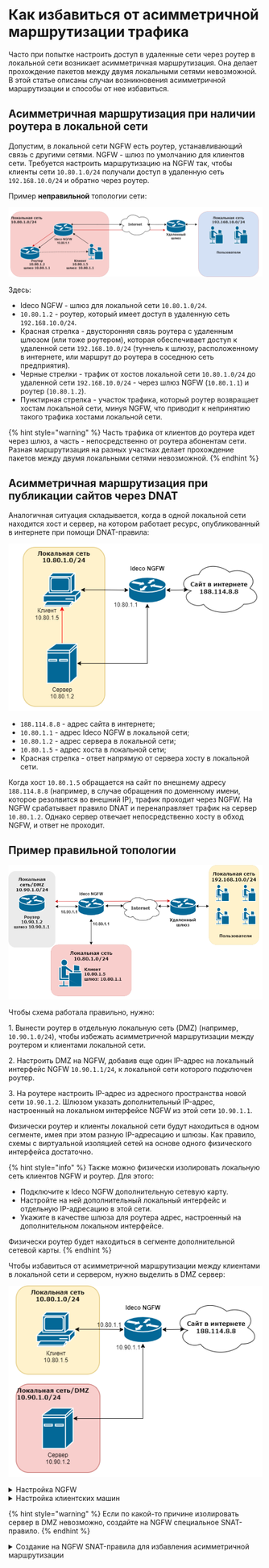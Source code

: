 # Как избавиться от асимметричной маршрутизации трафика

Часто при попытке настроить доступ в удаленные сети через роутер в локальной сети возникает асимметричная маршрутизация. Она делает прохождение пакетов между двумя локальными сетями невозможной. В этой статье описаны случаи возникновения асимметричной маршрутизации и способы от нее избавиться.

## Асимметричная маршрутизация при наличии роутера в локальной сети

Допустим, в локальной сети NGFW есть роутер, устанавливающий связь с другими сетями. NGFW - шлюз по умолчанию для клиентов сети. Требуется настроить маршрутизацию на NGFW так, чтобы клиенты сети `10.80.1.0/24` получали доступ в удаленную сеть `192.168.10.0/24` и обратно через роутер.

Пример **неправильной** топологии сети:

![](/.gitbook/assets/access-to-remote-networks1.png)

Здесь:

* Ideco NGFW - шлюз для локальной сети `10.80.1.0/24`.
* `10.80.1.2` - роутер, который имеет доступ в удаленную сеть `192.168.10.0/24`. 
* Красная стрелка - двусторонняя связь роутера с удаленным шлюзом (или тоже роутером), которая обеспечивает доступ к удаленной сети `192.168.10.0/24` (туннель к шлюзу, расположенному в интернете, или маршрут до роутера в соседнюю сеть предприятия).
* Черные стрелки - трафик от хостов локальной сети `10.80.1.0/24` до удаленной сети `192.168.10.0/24` - через шлюз NGFW (`10.80.1.1`) и роутер (`10.80.1.2`). 
* Пунктирная стрелка - участок трафика, который роутер возвращает хостам локальной сети, минуя NGFW, что приводит к непринятию такого трафика хостами локальной сети.

{% hint style="warning" %}
Часть трафика от клиентов до роутера идет через шлюз, а часть - непосредственно от роутера абонентам сети. Разная маршрутизация на разных участках делает прохождение пакетов между двумя локальными сетями невозможной.
{% endhint %}

## Асимметричная маршрутизация при публикации сайтов через DNAT

Аналогичная ситуация складывается, когда в одной локальной сети находится хост и сервер, на котором работает ресурс, опубликованный в интернете при помощи DNAT-правила:

![](/.gitbook/assets/access-to-remote-networks2.png)

* `188.114.8.8` - адрес сайта в интернете;
* `10.80.1.1` - адрес Ideco NGFW в локальной сети;
* `10.80.1.2` - адрес сервера в локальной сети;
* `10.80.1.5` - адрес хоста в локальной сети;
* Красная стрелка - ответ напрямую от сервера хосту в локальной сети.

Когда хост `10.80.1.5` обращается на сайт по внешнему адресу `188.114.8.8` (например, в случае обращения по доменному имени, которое резолвится во внешний IP), трафик проходит через NGFW. На NGFW срабатывает правило DNAT и перенаправляет трафик на сервер `10.80.1.2`. Однако сервер отвечает непосредственно хосту в обход NGFW, и ответ не проходит.

## Пример правильной топологии

![](/.gitbook/assets/access-to-remote-networks3.png)

Чтобы схема работала правильно, нужно: 

1\. Вынести роутер в отдельную локальную сеть (DMZ) (например, `10.90.1.0/24`), чтобы избежать асимметричной маршрутизации между роутером и клиентами локальной сети. 

2\. Настроить DMZ на NGFW, добавив еще один IP-адрес на локальный интерфейс NGFW `10.90.1.1/24`, к локальной сети которого подключен роутер. 

3\. На роутере настроить IP-адрес из адресного пространства новой сети `10.90.1.2`. Шлюзом указать дополнительный IP-адрес, настроенный на локальном интерфейсе NGFW из этой сети `10.90.1.1`.

Физически роутер и клиенты локальной сети будут находиться в одном сегменте, имея при этом разную IP-адресацию и шлюзы. Как правило, схемы с виртуальной изоляцией сетей на основе одного физического интерфейса достаточно.

{% hint style="info" %}
Также можно физически изолировать локальную сеть клиентов NGFW и роутер. Для этого: 

* Подключите к Ideco NGFW дополнительную сетевую карту.
* Настройте на ней дополнительный локальный интерфейс и отдельную IP-адресацию в этой сети. 
* Укажите в качестве шлюза для роутера адрес, настроенный на дополнительном локальном интерфейсе.

Физически роутер будет находиться в сегменте дополнительной сетевой карты.
{% endhint %}

Чтобы избавиться от асимметричной маршрутизации между клиентами в локальной сети и сервером, нужно выделить в DMZ сервер: 

![](/.gitbook/assets/access-to-remote-networks4.png)

<details>

<summary>Настройка NGFW</summary>

Чтобы настроить несколько виртуальных локальных сетей на одном физическом локальном интерфейсе NGFW, перейдите в раздел **Сервисы -> Сетевые интерфейсы** и выполните действия:

1\. Откройте в режиме редактирования **Локальный интерфейс**, к которому подключены пользователи нужной вам локальной сети (`10.80.1.1/24`), нажав на ![](/.gitbook/assets/icon-edit.png) напротив его названия.

2\. Если IP-адрес вашей локальной сети был автоматически сконфигурирован через DHCP, снимите галку и введите его вручную:

![](/.gitbook/assets/interfaces1.png)

3\. Нажмите на ![](/.gitbook/assets/interfaces2.png) и введите IP-адрес DMZ для изоляции роутера:

![](/.gitbook/assets/interfaces3.png)

4\. Нажмите **Сохранить**.

После изоляции роутера в DMZ нужно указать маршрут на NGFW до удаленной сети. Для этого перейдите в **Сервисы -> Маршрутизация** и выполните действия:

1\. Перейдите на вкладку **Внешние сети** нажмите кнопку **Добавить**.

2\. В поле **Адрес источника** выберите **Создать новый объект**, для которого выберите тип **Подсеть** и введите адрес вашей локальной сети (`10.80.1.0/24`):

![](/.gitbook/assets/interfaces4.png)

Выберите в качестве источника только что созданный объект.

3\. В поле **Адрес назначения** выберите **Создать новый объект**, для которого выберите тип **Подсеть** и введите адрес внешней сети (`192.168.10.0/24`), в которую нужно настроить доступ:

![](/.gitbook/assets/interfaces5.png)

Выберите в качестве назначения только что созданный объект.

4\. В поле **Шлюз** выберите **Создать новый объект**, для которого выберите тип **IP-адрес** и введите адрес роутера в DMZ (`10.90.1.2`):

![](/.gitbook/assets/interfaces6.png)

5\. Сохраните маршрут вида:

![](/.gitbook/assets/interfaces7.png)

Теперь трафик между сетями NGFW (`10.80.1.0/24` и `192.168.10.0/24`) во всех направлениях будет направляться через NGFW и роутер.

</details>

<details>

<summary>Настройка клиентских машин</summary>

Хосты сетей, которые теперь обслуживает NGFW (`10.80.1.0/24` и `10.90.1.0/24`), физически включены в один ethernet-сегмент. Чтобы шлюзом и DNS-сервером для хостов этих сетей был соответствующий адрес на локальном интерфейсе NGFW:

1\. Для хостов из подсети `10.80.1.0/24` укажите шлюзом и DNS-сервером `10.80.1.1`.

2\. Для хостов из подсети `10.90.1.0/24` шлюзом и DNS-сервером укажите `10.90.1.1`.

</details>

{% hint style="warning" %}
Если по какой-то причине изолировать сервер в DMZ невозможно, создайте на NGFW специальное SNAT-правило.
{% endhint %}

<details>

<summary>Создание на NGFW SNAT-правила для избавления асимметричной маршрутизации</summary>

Чтобы сервер `10.80.1.2` не отвечал напрямую на `10.80.1.5`, а посылал ответ на NGFW `10.80.1.1`, нужно в разделе **Правила трафика -> Файрвол -> SNAT** создать правило вида:

![](/.gitbook/assets/interfaces8.png)

Заполните поля:

* Адрес назначения - `10.80.1.2`;
* Зона назначения - Локальные интерфейсы;
  
В этом случае трафик хоста `10.80.1.5` на внешний адрес сайта `188.114.8.8` будет перенаправлен на адрес сервера `10.80.1.2` правилом DNAT. При этом созданное правило SNAT подменит адрес источника `10.80.1.5` на адрес NGFW, пакет приобретает вид: `scr 10.80.1.1 dst 10.80.1.2`. За счет этого ответ от сервера также пройдет через NGFW, поскольку пакет будет иметь вид: `scr 10.80.1.2 dst 10.80.1.1`.

</details>
